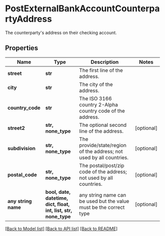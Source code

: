 # PostExternalBankAccountCounterpartyAddress

The counterparty's address on their checking account.

## Properties
Name | Type | Description | Notes
------------ | ------------- | ------------- | -------------
**street** | **str** | The first line of the address. | 
**city** | **str** | The city of the address. | 
**country_code** | **str** | The ISO 3166 country 2-Alpha country code of the address. | 
**street2** | **str, none_type** | The optional second line of the address. | [optional] 
**subdivision** | **str, none_type** | The provide/state/region of the address; not used by all countries. | [optional] 
**postal_code** | **str, none_type** | The postal/post/zip code of the address; not used by all countries. | [optional] 
**any string name** | **bool, date, datetime, dict, float, int, list, str, none_type** | any string name can be used but the value must be the correct type | [optional]

[[Back to Model list]](../README.md#documentation-for-models) [[Back to API list]](../README.md#documentation-for-api-endpoints) [[Back to README]](../README.md)


